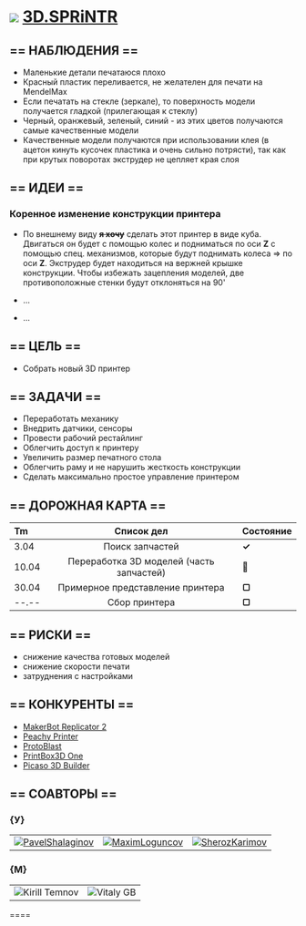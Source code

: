![](https://avatars0.githubusercontent.com/u/6559911?s=29) [ 3D.SPRiNTR](https://github.com/soda-io/SPRiNTR)
===


## == НАБЛЮДЕНИЯ ==
- Маленькие детали печатаюся плохо
- Красный пластик переливается, не желателен для печати на MendelMax
- Если печатать на стекле (зеркале), то поверхность модели получается гладкой (прилегающая к стеклу)
- Черный, оранжевый, зеленый, синий - из этих цветов получаются самые качественные модели
- Качественные модели получаются при использовании клея (в ацетон кинуть кусочек пластика и очень сильно потрясти), так как при крутых поворотах экструдер не цепляет края слоя

## == ИДЕИ ==

### Коренное изменение конструкции принтера

- По внешнему виду **~~я хочу~~** сделать этот принтер в виде куба. Двигаться он будет с помощью колес и подниматься по оси **Z** с помощью спец. механизмов, которые будут поднимать колеса => по оси **Z**. Экструдер будет находиться на вержней крышке конструкции. Чтобы избежать зацепления моделей, две противоположные стенки будут отклоняться на 90'

- ...
- ...

## == ЦЕЛЬ ==

- Собрать новый 3D принтер

## == ЗАДАЧИ ==

- Переработать механику
- Внедрить датчики, сенсоры
- Провести рабочий рестайлинг
- Облегчить доступ к принтеру
- Увеличить размер печатного стола
- Облегчить раму и не нарушить жесткость конструкции
- Сделать максимально простое управление принтером

## == ДОРОЖНАЯ КАРТА ==

| Tm  |   Список дел         |  Состояние                   |
|:----|:------------:|--------------------------------------|
| 3.04 |  Поиск запчастей  |   **✓** |
|  10.04 |  Переработка 3D моделей (часть запчастей)  |         **🚩**   |
| 30.04  |  Примерное представление принтера|     **▢** |
| --.-- |   Сбор принтера    |        **▢**    |


## == РИСКИ ==
 - снижение качества готовых моделей 
 - снижение скорости печати
 - затруднения с настройками

## == КОНКУРЕНТЫ ==
- [MakerBot Replicator 2](http://www.makerbot.com)
- [Peachy Printer](http://www.peachyprinter.com)
- [ProtoBlast](http://sfera-3d.ru/products/3d-printer-protoblast)
- [PrintBox3D One](http://sfera-3d.ru/products/3d-printer-printbox3d-one)
- [Picaso 3D Builder](http://sfera-3d.ru/products/3d-printer-picaso-3d-builder)


## == СОАВТОРЫ ==

### {У}

|    |    |    |    
|----|----|----|
|[![PavelShalaginov](https://avatars0.githubusercontent.com/u/3833771?s=74)](https://github.com/PavelShalaginov) | [![MaximLoguncov](https://avatars2.githubusercontent.com/u/3838734?s=74)](https://github.com/MaximLoguncov)|[![SherozKarimov](https://avatars0.githubusercontent.com/u/4226210?s=74)](https://github.com/SherozKarimov)|


### {M}

|    |    | 
|----|----|
|![Kirill Temnov](https://avatars1.githubusercontent.com/u/147170?s=74)|![Vitaly GB](https://avatars0.githubusercontent.com/u/842476?s=74)

====


